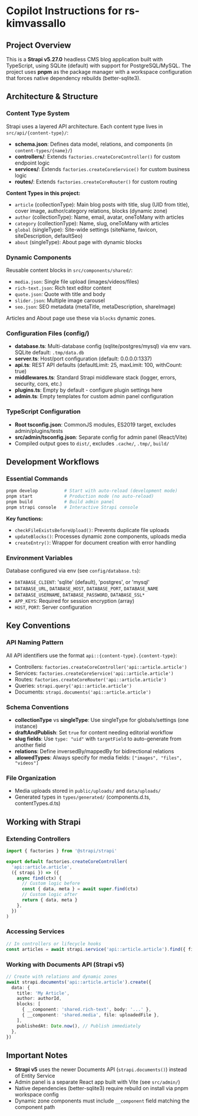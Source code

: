 # Copilot Instructions for rs-kimvassallo

## Project Overview

This is a **Strapi v5.27.0** headless CMS blog application built with TypeScript, using SQLite (default) with support for PostgreSQL/MySQL. The project uses **pnpm** as the package manager with a workspace configuration that forces native dependency rebuilds (better-sqlite3).

## Architecture & Structure

### Content Type System

Strapi uses a layered API architecture. Each content type lives in `src/api/{content-type}/`:

- **schema.json**: Defines data model, relations, and components (in `content-types/{name}/`)
- **controllers/**: Extends `factories.createCoreController()` for custom endpoint logic
- **services/**: Extends `factories.createCoreService()` for custom business logic
- **routes/**: Extends `factories.createCoreRouter()` for custom routing

**Content Types in this project:**

- `article` (collectionType): Main blog posts with title, slug (UID from title), cover image, author/category relations, blocks (dynamic zone)
- `author` (collectionType): Name, email, avatar, oneToMany with articles
- `category` (collectionType): Name, slug, oneToMany with articles
- `global` (singleType): Site-wide settings (siteName, favicon, siteDescription, defaultSeo)
- `about` (singleType): About page with dynamic blocks

### Dynamic Components

Reusable content blocks in `src/components/shared/`:

- `media.json`: Single file upload (images/videos/files)
- `rich-text.json`: Rich text editor content
- `quote.json`: Quote with title and body
- `slider.json`: Multiple image carousel
- `seo.json`: SEO metadata (metaTitle, metaDescription, shareImage)

Articles and About page use these via `blocks` dynamic zones.

### Configuration Files (config/)

- **database.ts**: Multi-database config (sqlite/postgres/mysql) via env vars. SQLite default: `.tmp/data.db`
- **server.ts**: Host/port configuration (default: 0.0.0.0:1337)
- **api.ts**: REST API defaults (defaultLimit: 25, maxLimit: 100, withCount: true)
- **middlewares.ts**: Standard Strapi middleware stack (logger, errors, security, cors, etc.)
- **plugins.ts**: Empty by default - configure plugin settings here
- **admin.ts**: Empty templates for custom admin panel configuration

### TypeScript Configuration

- **Root tsconfig.json**: CommonJS modules, ES2019 target, excludes admin/plugins/tests
- **src/admin/tsconfig.json**: Separate config for admin panel (React/Vite)
- Compiled output goes to `dist/`, excludes `.cache/`, `.tmp/`, `build/`

## Development Workflows

### Essential Commands

```bash
pnpm develop          # Start with auto-reload (development mode)
pnpm start            # Production mode (no auto-reload)
pnpm build            # Build admin panel
pnpm strapi console   # Interactive Strapi console
```

**Key functions:**

- `checkFileExistsBeforeUpload()`: Prevents duplicate file uploads
- `updateBlocks()`: Processes dynamic zone components, uploads media
- `createEntry()`: Wrapper for document creation with error handling

### Environment Variables

Database configured via env (see `config/database.ts`):

- `DATABASE_CLIENT`: 'sqlite' (default), 'postgres', or 'mysql'
- `DATABASE_URL`, `DATABASE_HOST`, `DATABASE_PORT`, `DATABASE_NAME`
- `DATABASE_USERNAME`, `DATABASE_PASSWORD`, `DATABASE_SSL*`
- `APP_KEYS`: Required for session encryption (array)
- `HOST`, `PORT`: Server configuration

## Key Conventions

### API Naming Pattern

All API identifiers use the format `api::{content-type}.{content-type}`:

- Controllers: `factories.createCoreController('api::article.article')`
- Services: `factories.createCoreService('api::article.article')`
- Routes: `factories.createCoreRouter('api::article.article')`
- Queries: `strapi.query('api::article.article')`
- Documents: `strapi.documents('api::article.article')`

### Schema Conventions

- **collectionType** vs **singleType**: Use singleType for globals/settings (one instance)
- **draftAndPublish**: Set `true` for content needing editorial workflow
- **slug fields**: Use `type: "uid"` with `targetField` to auto-generate from another field
- **relations**: Define inversedBy/mappedBy for bidirectional relations
- **allowedTypes**: Always specify for media fields: `["images", "files", "videos"]`

### File Organization

- Media uploads stored in `public/uploads/` and `data/uploads/`
- Generated types in `types/generated/` (components.d.ts, contentTypes.d.ts)

## Working with Strapi

### Extending Controllers

```typescript
import { factories } from '@strapi/strapi'

export default factories.createCoreController(
  'api::article.article',
  ({ strapi }) => ({
    async find(ctx) {
      // Custom logic before
      const { data, meta } = await super.find(ctx)
      // Custom logic after
      return { data, meta }
    },
  })
)
```

### Accessing Services

```typescript
// In controllers or lifecycle hooks
const articles = await strapi.service('api::article.article').find({ filters: { ... } });
```

### Working with Documents API (Strapi v5)

```typescript
// Create with relations and dynamic zones
await strapi.documents('api::article.article').create({
  data: {
    title: 'My Article',
    author: authorId,
    blocks: [
      { __component: 'shared.rich-text', body: '...' },
      { __component: 'shared.media', file: uploadedFile },
    ],
    publishedAt: Date.now(), // Publish immediately
  },
})
```

## Important Notes

- **Strapi v5** uses the newer Documents API (`strapi.documents()`) instead of Entity Service
- Admin panel is a separate React app built with Vite (see `src/admin/`)
- Native dependencies (better-sqlite3) require rebuild on install via pnpm workspace config
- Dynamic zone components must include `__component` field matching the component path
